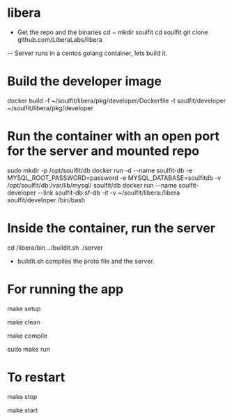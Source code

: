 # libera

- Get the repo and the binaries
cd ~
mkdir soulfit
cd soulfit
git clone github.com/LiberaLabs/libera

-- Server runs in a centos golang container, lets build it.

# Build the developer image
docker build -f ~/soulfit/libera/pkg/developer/Dockerfile -t soulfit/developer ~/soulfit/libera/pkg/developer

# Run the container with an open port for the server and mounted repo
sudo mkdir -p /opt/soulfit/db
docker run -d --name soulfit-db -e MYSQL_ROOT_PASSWORD=password -e MYSQL_DATABASE=soulfitdb -v /opt/soulfit/db:/var/lib/mysql/ soulfit/db
docker run --name soulfit-developer --link soulfit-db:sf-db -it -v ~/soulfit/libera:/libera soulfit/developer  /bin/bash

# Inside the container, run the server
cd /libera/bin
../buildit.sh
./server

- buildit.sh compiles the proto file and the server.

# For running the app

make setup

make clean

make compile

sudo make run


# To restart

make stop

make start

